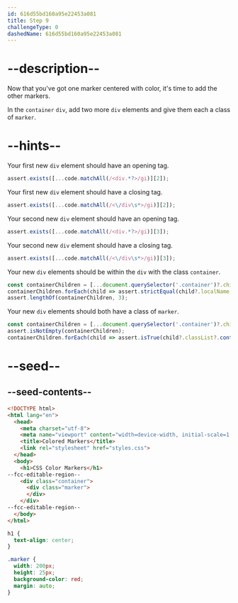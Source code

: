 ```yaml
---
id: 616d55bd160a95e22453a081
title: Step 9
challengeType: 0
dashedName: 616d55bd160a95e22453a081
---
```


# --description--

Now that you've got one marker centered with color, it's time to add the other markers.

In the `container` `div`, add two more `div` elements and give them each a class of `marker`.

# --hints--

Your first new `div` element should have an opening tag.

```js
assert.exists([...code.matchAll(/<div.*?>/gi)][2]);
```

Your first new `div` element should have a closing tag.

```js
assert.exists([...code.matchAll(/<\/div\s*>/gi)][2]);
```

Your second new `div` element should have an opening tag.

```js
assert.exists([...code.matchAll(/<div.*?>/gi)][3]);
```

Your second new `div` element should have a closing tag.

```js
assert.exists([...code.matchAll(/<\/div\s*>/gi)][3]);
```

Your new `div` elements should be within the `div` with the class `container`.

```js
const containerChildren = [...document.querySelector('.container')?.children];
containerChildren.forEach(child => assert.strictEqual(child?.localName, 'div'));
assert.lengthOf(containerChildren, 3);
```

Your new `div` elements should both have a class of `marker`.

```js
const containerChildren = [...document.querySelector('.container')?.children];
assert.isNotEmpty(containerChildren);
containerChildren.forEach(child => assert.isTrue(child?.classList?.contains('marker')));
```

# --seed--

## --seed-contents--

```html
<!DOCTYPE html>
<html lang="en">
  <head>
    <meta charset="utf-8">
    <meta name="viewport" content="width=device-width, initial-scale=1.0">
    <title>Colored Markers</title>
    <link rel="stylesheet" href="styles.css">
  </head>
  <body>
    <h1>CSS Color Markers</h1>
--fcc-editable-region--
    <div class="container">
      <div class="marker">
      </div>
    </div>
--fcc-editable-region--
  </body>
</html>
```

```css
h1 {
  text-align: center;
}

.marker {
  width: 200px;
  height: 25px;
  background-color: red;
  margin: auto;
}

```

